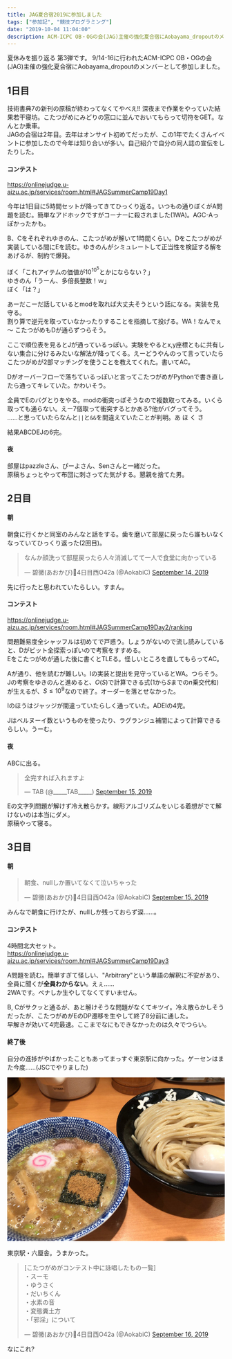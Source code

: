 ```yaml
---
title: JAG夏合宿2019に参加しました
tags: ["参加記", "競技プログラミング"]
date: "2019-10-04 11:04:00"
description: ACM-ICPC OB・OGの会(JAG)主催の強化夏合宿にAobayama_dropoutのメンバーとして参加しました。
---
```


夏休みを振り返る 第3弾です。
9/14-16に行われたACM-ICPC OB・OGの会(JAG)主催の強化夏合宿にAobayama_dropoutのメンバーとして参加しました。

## 1日目

技術書典7の新刊の原稿が終わってなくてやべえ!! 深夜まで作業をやっていた結果若干寝坊。こたつがめにみどりの窓口に並んでおいてもらって切符をGET。なんとか乗車。  
JAGの合宿は2年目。去年はオンサイト初めてだったが、この1年でたくさんイベントに参加したので今年は知り合いが多い。自己紹介で自分の同人誌の宣伝をしたりした。

#### コンテスト
https://onlinejudge.u-aizu.ac.jp/services/room.html#JAGSummerCamp19Day1

今年は1日目に5時間セットが降ってきてひっくり返る。いつもの通りぼくがA問題を読む。簡単なアドホックですがコーナーに殺されました(1WA)。AGC-Aっぽかったかも。

B、Cをそれぞれゆきのん、こたつがめが解いて1時間くらい。Dをこたつがめが実装している間にEを読む。ゆきのんがシミュレートして正当性を検証する解をあげるが、制約で爆発。

ぼく「これアイテムの価値が$10^{10^5}$とかにならない？」  
ゆきのん「うーん、多倍長整数！ｗ」  
ぼく「は？」  

あーだこーだ話しているとmodを取れば大丈夫そうという話になる。実装を見守る。  
割り算で逆元を取っていなかったりすることを指摘して投げる。WA！なんでぇ～ こたつがめもDが通らずつらそう。

ここで順位表を見るとJが通っているっぽい。実験をやるとx,y座標ともに共有しない集合に分けるみたいな解法が降ってくる。えーどうやんのって言っていたらこたつがめが2部マッチングを使うことを教えてくれた。書いてAC。

Dがオーバーフローで落ちているっぽいと言ってこたつがめがPythonで書き直したら通ってキレていた。かわいそう。

全員でEのバグとりをやる。modの衝突っぽそうなので複数取ってみる。いくら取っても通らない。えー7個取って衝突するとかある?他がバグってそう。  
……と思っていたらなんと`||`と`&&`を間違えていたことが判明。あ   ほ   く   さ

結果ABCDEJの6完。

#### 夜
部屋はpazzleさん、ぴーよさん、Senさんと一緒だった。  
原稿ちょっとやって布団に刺さってた気がする。懇親を捨てた男。

## 2日目
#### 朝
朝食に行くかと同室のみんなと話をする。歯を磨いて部屋に戻ったら誰もいなくなっていてひっくり返った(2回目)。

<blockquote class="twitter-tweet"><p lang="ja" dir="ltr">なんか顔洗って部屋戻ったら人々消滅してて一人で食堂に向かっている</p>&mdash; 碧黴(あおかび)🦇4日目西O42a (@AokabiC) <a href="https://twitter.com/AokabiC/status/1173014728379002880?ref_src=twsrc%5Etfw">September 14, 2019</a></blockquote> <script async src="https://platform.twitter.com/widgets.js" charset="utf-8"></script>

先に行ったと思われていたらしい。すまん。

#### コンテスト

https://onlinejudge.u-aizu.ac.jp/services/room.html#JAGSummerCamp19Day2/ranking

問題難易度全シャッフルは初めてで戸惑う。しょうがないので流し読みしていると、Dがビット全探索っぽいので考察をすすめる。  
Eをこたつがめが通した後に書くとTLEる。怪しいところを直してもらってAC。

Aが通り、他を読むが難しい。Iの実装と提出を見守っているとWA。つらそう。  
Jの考察をゆきのんと進めると、$O(S)$で計算できる式($1$から$S$までの$n$乗交代和)が生えるが、$S \leq 10^9$なので終了。オーダーを落とせなかった。

Iのほうはジャッジが間違っていたらしく通っていた。ADEIの4完。

Jはベルヌーイ数というものを使ったり、ラグランジュ補間によって計算できるらしい。うーむ。

#### 夜
ABCに出る。 

<blockquote class="twitter-tweet"><p lang="ja" dir="ltr">全完すれば入れますよ</p>&mdash; TAB (@_____TAB_____) <a href="https://twitter.com/_____TAB_____/status/1173151808316829697?ref_src=twsrc%5Etfw">September 15, 2019</a></blockquote> <script async src="https://platform.twitter.com/widgets.js" charset="utf-8"></script>

Eの文字列問題が解けず冷え散らかす。線形アルゴリズムをいじる着想がでて解けないのは本当にダメ。  
原稿やって寝る。

## 3日目
#### 朝

<blockquote class="twitter-tweet"><p lang="ja" dir="ltr">朝食、nullしか置いてなくて泣いちゃった</p>&mdash; 碧黴(あおかび)🦇4日目西O42a (@AokabiC) <a href="https://twitter.com/AokabiC/status/1173382399691878400?ref_src=twsrc%5Etfw">September 15, 2019</a></blockquote> <script async src="https://platform.twitter.com/widgets.js" charset="utf-8"></script>

みんなで朝食に行けたが、nullしか残っておらず涙……。

#### コンテスト
4時間北大セット。  
https://onlinejudge.u-aizu.ac.jp/services/room.html#JAGSummerCamp19Day3

A問題を読む。簡単すぎて怪しい、"Arbitrary"という単語の解釈に不安があり、全員に聞くが**全員わからない**。えぇ……  
2WAです。ペナしか生やしてなくてすいません。

B, Cがサクッと通るが、あと解けそうな問題がなくてキツイ。冷え散らかしそうだったが、こたつがめがEのDP遷移を生やして終了8分前に通した。  
早解きが効いて4完最速。ここまでなにもできなかったのは久々でつらい。

#### 終了後
自分の進捗がやばかったこともあってまっすぐ東京駅に向かった。ゲーセンはまた今度……(JSCでやりました)

![ラーメン](rmn.jpg)

東京駅・六厘舎。うまかった。

<blockquote class="twitter-tweet"><p lang="ja" dir="ltr">[こたつがめがコンテスト中に詠唱したもの一覧]<br>・スーモ<br>・ゆうさく<br>・だいちくん<br>・水素の音<br>・変態糞土方<br>・「邪淫」について</p>&mdash; 碧黴(あおかび)🦇4日目西O42a (@AokabiC) <a href="https://twitter.com/AokabiC/status/1173474644155756545?ref_src=twsrc%5Etfw">September 16, 2019</a></blockquote> <script async src="https://platform.twitter.com/widgets.js" charset="utf-8"></script>

なにこれ?

